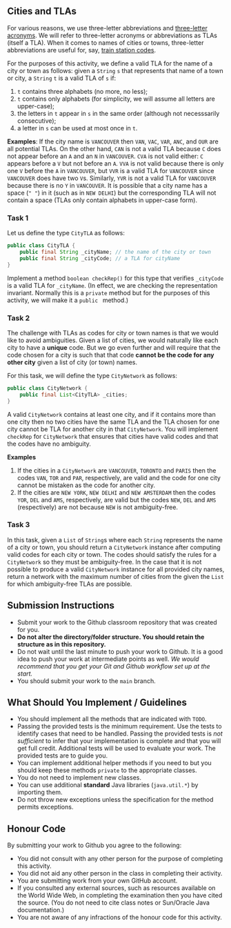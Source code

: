 ## Cities and TLAs

For various reasons, we use three-letter abbreviations and [three-letter acronyms](https://en.wikipedia.org/wiki/Three-letter_acronym). We will refer to three-letter acronyms or abbreviations as TLAs (itself a TLA). When it comes to names of cities or towns, three-letter abbreviations are useful for, say, [train station codes](https://en.wikipedia.org/wiki/List_of_IATA-indexed_railway_stations).

For the purposes of this activity, we define a valid TLA for the name of a city or town as follows: given a `String` `s` that represents that name of a town or city, a `String` `t` is a valid TLA of `s` if:

1. `t` contains three alphabets (no more, no less);
2. `t` contains only alphabets (for simplicity, we will assume all letters are upper-case);
3. the letters in `t` appear in `s` in the same order (although not necesssarily consecutive);
4. a letter in `s` can be used at most once in `t`.

**Examples**: If the city name is `VANCOUVER` then `VAN`, `VAC`, `VAR`, `ANC`, and `OUR` are all potential TLAs. On the other hand, `CAN` is not a valid TLA because `C` does not appear before an `A` and an `N` in `VANCOUVER`. `CVA` is not valid either: `C` appears before a `V` but not before an `A`. `VVA` is not valid because there is only one `V` before the `A` in `VANCOUVER`, but `VVR` is a valid TLA for `VANCOUVER` since `VANCOUVER` does have two `V`s. Similarly, `YVR` is not a valid TLA for `VANCOUVER` because there is no `Y` in `VANCOUVER`. It is possible that a city name has a space (`" "`) in it (such as in `NEW DELHI`) but the corresponding TLA will not contain a space (TLAs only contain alphabets in upper-case form).

### Task 1

Let us define the type `CityTLA` as follows:

```java
public class CityTLA {
    public final String _cityName; // the name of the city or town
    public final String _cityCode; // a TLA for cityName
}
```

Implement a method `boolean checkRep()` for this type that verifies `_cityCode` is a valid TLA for `_cityName`. (In effect, we are checking the representation invariant. Normally this is a `private` method but for the purposes of this activity, we will make it a `public ` method.)

### Task 2

The challenge with TLAs as codes for city or town names is that we would like to avoid ambiguities. Given a list of cities, we would naturally like each city to have a **unique** code. But we go even further and will require that the code chosen for a city is such that that code **cannot be the code for any other city** given a list of city (or town) names.

For this task, we will define the type `CityNetwork` as follows:

```java
public class CityNetwork {
    public final List<CityTLA> _cities;
}
```

A valid `CityNetwork` contains at least one city, and if it contains more than one city then no two cities have the same TLA and the TLA chosen for one city cannot be TLA for another city in that `CityNetwork`. You will implement `checkRep` for `CityNetwork` that ensures that cities have valid codes and that the codes have no ambiguity. 

**Examples**

1. If the cities in a `CityNetwork` are `VANCOUVER`, `TORONTO` and `PARIS` then the codes `VAN`, `TOR` and `PAR`, respectively, are valid and the code for one city cannot be mistaken as the code for another city.
2. If the cities are `NEW YORK`, `NEW DELHI` and `NEW AMSTERDAM` then the codes `YOR`, `DEL` and `AMS`, respectively, are valid but the codes `NEW`, `DEL` and `AMS` (respectively) are not because `NEW` is not ambiguity-free.

### Task 3

In this task, given a `List` of `String`s where each `String` represents the name of a city or town, you should return a `CityNetwork` instance after computing valid codes for each city or town. The codes should satisfy the rules for a `CityNetwork` so they must be ambiguity-free. In the case that it is not possible to produce a valid `CityNetwork` instance for all provided city names, return a network with the maximum number of cities from the given the `List` for which ambiguity-free TLAs are possible.

## Submission Instructions

+ Submit your work to the Github classroom repository that was created for you.
+ **Do not alter the directory/folder structure. You should retain the structure as in this repository.**
+ Do not wait until the last minute to push your work to Github. It is a good idea to push your work at intermediate points as well. _We would recommend that you get your Git and Github workflow set up at the start._
+ You should submit your work to the `main` branch.

## What Should You Implement / Guidelines

+ You should implement all the methods that are indicated with `TODO`.
+ Passing the provided tests is the minimum requirement. Use the tests to identify cases that need to be handled. Passing the provided tests is *not sufficient* to infer that your implementation is complete and that you will get full credit. Additional tests will be used to evaluate your work. The provided tests are to guide you.
+ You can implement additional helper methods if you need to but you should keep these methods `private` to the appropriate classes.
+ You do not need to implement new classes.
+ You can use additional **standard** Java libraries (`java.util.*`) by importing them.
+ Do not throw new exceptions unless the specification for the method permits exceptions.

## Honour Code

By submitting your work to Github you agree to the following:

+ You did not consult with any other person for the purpose of completing this activity.
+ You did not aid any other person in the class in completing their activity.
+ You are submitting work from your own GitHub account.
+ If you consulted any external sources, such as resources available on the World Wide Web, in completing the examination then you have cited the source. (You do not need to cite class notes or Sun/Oracle Java documentation.)
+ You are not aware of any infractions of the honour code for this activity.